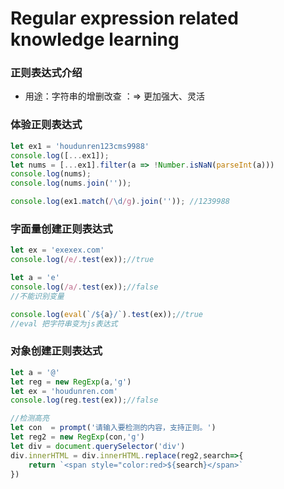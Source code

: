 # Regular expression related knowledge learning

### 正则表达式介绍

- 用途：字符串的增删改查 ：=> 更加强大、灵活

### 体验正则表达式

```js
let ex1 = 'houdunren123cms9988'
console.log([...ex1]);
let nums = [...ex1].filter(a => !Number.isNaN(parseInt(a)))
console.log(nums);
console.log(nums.join(''));

console.log(ex1.match(/\d/g).join('')); //1239988
```

### 字面量创建正则表达式

```js
let ex = 'exexex.com'
console.log(/e/.test(ex));//true

let a = 'e'
console.log(/a/.test(ex));//false
//不能识别变量

console.log(eval(`/${a}/`).test(ex));//true
//eval 把字符串变为js表达式
```

### 对象创建正则表达式

```js
let a = '@'
let reg = new RegExp(a,'g')
let ex = 'houdunren.com'
console.log(reg.test(ex));//false

//检测高亮
let con  = prompt('请输入要检测的内容，支持正则。')
let reg2 = new RegExp(con,'g')
let div = document.querySelector('div')
div.innerHTML = div.innerHTML.replace(reg2,search=>{
    return `<span style="color:red>${search}</span>`
})
```



